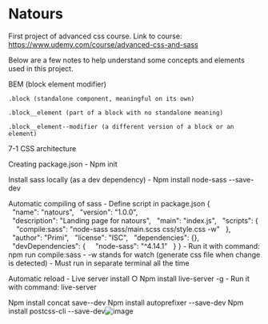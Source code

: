 # Natours
 First project of advanced css course. 
 Link to course: https://www.udemy.com/course/advanced-css-and-sass

Below are a few notes to help understand some concepts and elements used in this project.

BEM (block element modifier)

	.block (standalone component, meaningful on its own)
	
	.block__element (part of a block with no standalone meaning)
	
	.block__element--modifier (a different version of a block or an element)
	
7-1 CSS architecture

Creating package.json
	- Npm init

Install sass locally (as a dev dependency)
	- Npm install node-sass --save-dev

Automatic compiling of sass 
	- Define script in package.json
	{
	  "name": "natours",
	  "version": "1.0.0",
	  "description": "Landing page for natours",
	  "main": "index.js",
	  "scripts": {
	    "compile:sass": "node-sass sass/main.scss css/style.css -w"
	  },
	  "author": "Primi",
	  "license": "ISC",
	  "dependencies": {},
	  "devDependencies": {
	    "node-sass": "^4.14.1"
	  }
	}
	- Run it with command: npm run compile:sass
	- -w stands for watch (generate css file when change is detected)
	- Must run in separate terminal all the time

Automatic reload
	- Live server install
		○ Npm install live-server -g
	- Run it with command: live-server

Npm install concat save--dev
Npm install autoprefixer --save-dev
Npm install postcss-cli --save-dev![image](https://user-images.githubusercontent.com/9267684/130050970-bb4b26df-bf3f-4481-869c-57c825765c5f.png)
